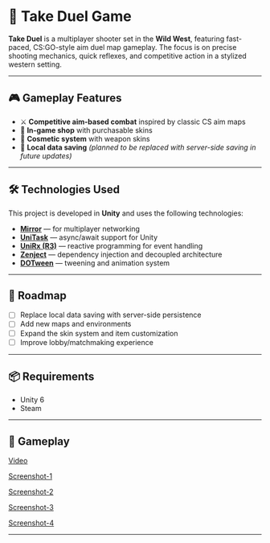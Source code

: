 # 🤠 Take Duel Game

**Take Duel** is a multiplayer shooter set in the **Wild West**, featuring fast-paced, CS:GO-style aim duel map gameplay. The focus is on precise shooting mechanics, quick reflexes, and competitive action in a stylized western setting.

---

## 🎮 Gameplay Features

- ⚔️ **Competitive aim-based combat** inspired by classic CS aim maps  
- 🛒 **In-game shop** with purchasable skins  
- 🎨 **Cosmetic system** with weapon skins  
- 💾 **Local data saving** *(planned to be replaced with server-side saving in future updates)*

---

## 🛠️ Technologies Used

This project is developed in **Unity** and uses the following technologies:

- [**Mirror**](https://mirror-networking.com/) — for multiplayer networking  
- [**UniTask**](https://github.com/Cysharp/UniTask) — async/await support for Unity  
- [**UniRx (R3)**](https://github.com/neuecc/UniRx) — reactive programming for event handling  
- [**Zenject**](https://github.com/modesttree/Zenject) — dependency injection and decoupled architecture  
- [**DOTween**](http://dotween.demigiant.com/) — tweening and animation system  

---

## 🚧 Roadmap

- [ ] Replace local data saving with server-side persistence  
- [ ] Add new maps and environments  
- [ ] Expand the skin system and item customization  
- [ ] Improve lobby/matchmaking experience  

---

## 📦 Requirements

- Unity 6 
- Steam

---

## 📸 Gameplay

[Video](https://www.youtube.com/watch?v=o3uZoeWUiZ4&ab_channel=lerp)

[Screenshot-1](https://kappalol.fun/R0VWMF)

[Screenshot-2](https://kappalol.fun/CAYQfv)

[Screenshot-3](https://kappalol.fun/YoNydn)

[Screenshot-4](https://kappalol.fun/aOSv93)


---
